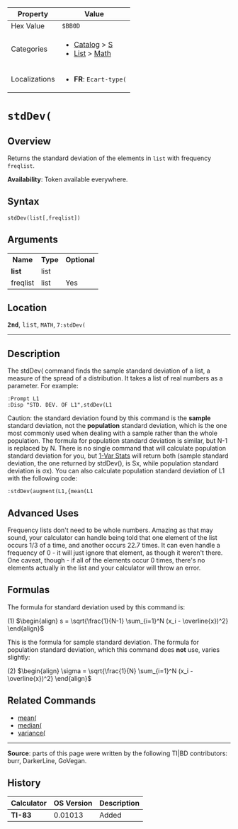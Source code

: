 | Property      | Value |
|---------------|-------|
| Hex Value     | `$BB0D`|
| Categories    | <ul><li>[Catalog](<../categories/Catalog.md>) > [S](<../categories/Catalog.md#S>)</li><li>[List](<../categories/List.md>) > [Math](<../categories/List.md#Math>)</li></ul> |
| Localizations | <ul><li><b>FR</b>: `Ecart-type(`</li></ul> |

# `stdDev(`

## Overview
Returns the standard deviation of the elements in `list` with frequency `freqlist`.


<b>Availability</b>: Token available everywhere.

## Syntax
`stdDev(list[,freqlist])`

## Arguments
<table>
<tr><th>Name</th><th>Type</th><th>Optional</th></tr>

<tr><td><b>list</b></td><td>list</td><td></td></tr>

<tr><td>freqlist</td><td>list</td><td>Yes</td></tr>

</table>

## Location
<tt><kbd><b>2nd</b></kbd></tt>, <kbd>list</kbd>, `MATH`, `7:stdDev(`
<hr>

## Description

The stdDev( command finds the sample standard deviation of a list, a measure of the spread of a distribution. It takes a list of real numbers as a parameter. For example:

```ti-basic
:Prompt L1
:Disp "STD. DEV. OF L1",stdDev(L1
```

Caution: the standard deviation found by this command is the **sample** standard deviation, not the **population** standard deviation, which is the one most commonly used when dealing with a sample rather than the whole population. The formula for population standard deviation is similar, but N-1 is replaced by N. There is no single command that will calculate population standard deviation for you, but [1-Var Stats](1-var-stats) will return both (sample standard deviation, the one returned by stdDev(), is Sx, while population standard deviation is σx). You can also calculate population standard deviation of L1 with the following code:

```ti-basic
:stdDev(augment(L1,{mean(L1
```

## Advanced Uses

Frequency lists don't need to be whole numbers. Amazing as that may sound, your calculator can handle being told that one element of the list occurs 1/3 of a time, and another occurs 22.7 times. It can even handle a frequency of 0 - it will just ignore that element, as though it weren't there. One caveat, though - if all of the elements occur 0 times, there's no elements actually in the list and your calculator will throw an error.

## Formulas

The formula for standard deviation used by this command is:

(1) $`\begin{align} s = \sqrt{\frac{1}{N-1} \sum_{i=1}^N (x_i - \overline{x})^2} \end{align}`$ 

This is the formula for sample standard deviation. The formula for population standard deviation, which this command does **not** use, varies slightly:

(2) $`\begin{align} \sigma = \sqrt{\frac{1}{N} \sum_{i=1}^N (x_i - \overline{x})^2} \end{align}`$ 

## Related Commands

*   [mean(](mean\(.md)
*   [median(](median\(.md)
*   [variance(](variance\(.md)

* * *

**Source**: parts of this page were written by the following TI|BD contributors: burr, DarkerLine, GoVegan.

## History
| Calculator | OS Version | Description |
|------------|------------|-------------|
| <b>TI-83</b> | 0.01013 | Added |


